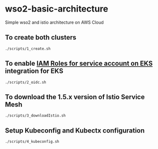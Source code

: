 # wso2-basic-architecture
Simple wso2 and istio architecture on AWS Cloud

## To create both clusters
```
./scripts/1_create.sh
```

## To enable [IAM Roles for service account on EKS](https://docs.aws.amazon.com/eks/latest/userguide/enable-iam-roles-for-service-accounts.html) integration for EKS
```
./scripts/2_oidc.sh
```

## To download the 1.5.x version of Istio Service Mesh
```
./scripts/3_downloadIstio.sh
```

## Setup Kubeconfig and Kubectx configuration
```
./scripts/4_kubeconfig.sh
```
